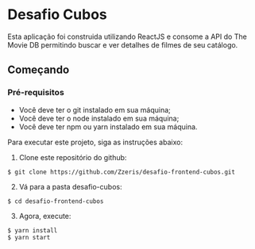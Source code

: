 # Desafio Cubos

Esta aplicação foi construida utilizando ReactJS e consome a API do The Movie DB
permitindo buscar e ver detalhes de filmes de seu catálogo.

## Começando

### Pré-requisitos

* Você deve ter o git instalado em sua máquina;
* Você deve ter o node instalado em sua máquina;
* Você deve ter npm ou yarn instalado em sua máquina.

Para executar este projeto, siga as instruções abaixo:

1. Clone este repositório do github:

```
$ git clone https://github.com/Zzeris/desafio-frontend-cubos.git
```

2. Vá para a pasta desafio-cubos:

```
$ cd desafio-frontend-cubos
```

3. Agora, execute:

```
$ yarn install
$ yarn start
```
